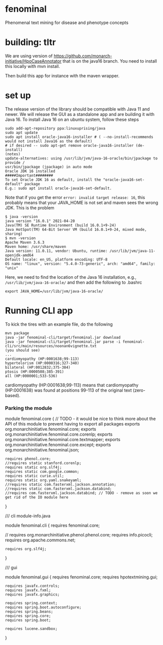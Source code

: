 # fenominal
Phenomenal text mining for disease and phenotype concepts






# building: tltr

We are using version of https://github.com/monarch-initiative/HpoCaseAnnotator that is on the java16 branch.
You need to install this locally with mvn install. 

Then build this app for instance with the maven wrapper.




# set up
The release version of the library should be compatible with Java 11 and newer. We will release the GUI as a standalone
app and are building it with Java 16. To install Java 16 on an ubuntu system, follow these steps

```bazaar
sudo add-apt-repository ppa:linuxuprising/java
sudo apt update
sudo apt install oracle-java16-installer # ( --no-install-recommends would not install Java16 as the default)
# if desired -- sudo apt-get remove oracle-java16-installer (de-install)
(notes)
update-alternatives: using /usr/lib/jvm/java-16-oracle/bin/jpackage to provide /
usr/bin/jpackage (jpackage) in auto mode
Oracle JDK 16 installed
#####Important########
To set Oracle JDK 16 as default, install the "oracle-java16-set-default" package
E.g.: sudo apt install oracle-java16-set-default.
```

Note that if you get the error ``error: invalid target release: 16``, this probably means
that your JAVA_HOME is not set and maven sees the wrong JDK. This is the problem
```bazaar
$ java -version
java version "16.0.1" 2021-04-20
Java(TM) SE Runtime Environment (build 16.0.1+9-24)
Java HotSpot(TM) 64-Bit Server VM (build 16.0.1+9-24, mixed mode, sharing)
$ mvn -version
Apache Maven 3.6.3
Maven home: /usr/share/maven
Java version: 11.0.11, vendor: Ubuntu, runtime: /usr/lib/jvm/java-11-openjdk-amd64
Default locale: en_US, platform encoding: UTF-8
OS name: "linux", version: "5.4.0-73-generic", arch: "amd64", family: "unix"
```
Here, we need to find the location of the Java 16 installation, e.g., ``/usr/lib/jvm/java-16-oracle/``
and then add the following to .bashrc
```bazaar
export JAVA_HOME=/usr/lib/jvm/java-16-oracle/
```


# Running CLI app

To kick the tires with an example file, do the following
```bazaar
mvn package
java -jar fenominal-cli/target/fenominal.jar download
java -jar fenominal-cli/target/fenominal.jar parse -i fenominal-cli/src/main/resources/noonan6vignette.txt 
(you should see)
...
cardiomyopathy (HP:0001638;99-113)
hypertelorism (HP:0000316;327-340)
bilateral (HP:0012832;375-384)
ptosis (HP:0000508;385-391)
all (HP:0000001;533-536)
```

cardiomyopathy (HP:0001638;99-113) means that cardiomyopathy (HP:0001638) 
was found at positions 99-113 of the original text (zero-based).






### Parking the module
module fenominal.core {
// TODO - it would be nice to think more about the API of this module to prevent having to export all packages
exports org.monarchinitiative.fenominal.core;
exports org.monarchinitiative.fenominal.core.corenlp;
exports org.monarchinitiative.fenominal.core.textmapper;
exports org.monarchinitiative.fenominal.core.except;
exports org.monarchinitiative.fenominal.json;

    requires phenol.core;
    //requires static stanford.corenlp;
    requires static org.slf4j;
    requires static com.google.common;
    requires static curie.util;
    requires static org.yaml.snakeyaml;
    //requires static com.fasterxml.jackson.annotation;
    //requires static com.fasterxml.jackson.databind;
    //requires com.fasterxml.jackson.databind; // TODO - remove as soon we get rid of the IO module here

}



/// cli
module-info.java

module fenominal.cli {
requires fenominal.core;

// requires org.monarchinitiative.phenol.phenol.core;
requires info.picocli;
requires org.apache.commons.net;

    requires org.slf4j;
}

/// gui

module fenominal.gui {
requires fenominal.core;
requires hpotextmining.gui;

    requires javafx.controls;
    requires javafx.fxml;
    requires javafx.graphics;

    requires spring.context;
    requires spring.boot.autoconfigure;
    requires spring.beans;
    requires spring.core;
    requires spring.boot;

    requires lucene.sandbox;
}